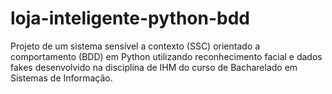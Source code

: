 # loja-inteligente-python-bdd

Projeto de um sistema sensível a contexto (SSC) orientado a comportamento (BDD) em Python utilizando reconhecimento facial e dados fakes desenvolvido na disciplina de IHM do curso de Bacharelado em Sistemas de Informação.
